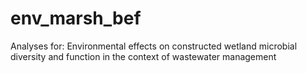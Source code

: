 # env_marsh_bef
Analyses for: Environmental effects on constructed wetland microbial diversity and function in the context of wastewater management
